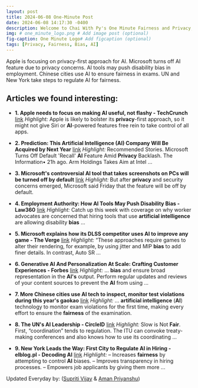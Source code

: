 ```yaml
---
layout: post
title: 2024-06-08 One-Minute Post
date: 2024-06-08 14:17:30 -0400
description: Welcome to Chai With Py's One Minute Fairness and Privacy, which aims to provide you the current happenings in the world of Fairness, Privacy, and AI.
img: # one_minute_logo.png # Add image post (optional)
fig-caption: One Minute Logo# Add figcaption (optional)
tags: [Privacy, Fairness, Bias, AI]
---
```


Apple is focusing on privacy-first approach for AI. Microsoft turns off AI feature due to privacy concerns. AI tools may push disability bias in employment. Chinese cities use AI to ensure fairness in exams. UN and New York take steps to regulate AI for fairness.

## Articles we found interesting:

- **1. Apple needs to focus on making <b>AI</b> useful, not flashy - TechCrunch** [link](https://techcrunch.com/2024/06/08/apple-needs-to-focus-making-ai-useful-not-flashy/)
_Highlight:_ Apple is likely to bolster its <b>privacy</b>-first approach, so it might not give Siri or <b>AI</b>-powered features free rein to take control of all apps.

- **2. Prediction: This <b>Artificial Intelligence</b> (<b>AI</b>) Company Will Be Acquired by Next Year** [link](https://finance.yahoo.com/news/prediction-artificial-intelligence-ai-company-213000833.html)
_Highlight:_ Recommended Stories. Microsoft Turns Off Default &#39;Recall&#39; <b>AI</b> Feature Amid <b>Privacy</b> Backlash. The Information• 21h ago. Arm Holdings Takes Aim at Intel&nbsp;...

- **3. Microsoft&#39;s controversial <b>AI</b> tool that takes screenshots on PCs will be turned off by default** [link](https://qz.com/microsoft-controversial-ai-tool-recall-off-by-default-1851526785)
_Highlight:_ But after <b>privacy</b> and security concerns emerged, Microsoft said Friday that the feature will be off by default.

- **4. Employment Authority: How <b>AI</b> Tools May Push Disability <b>Bias</b> - Law360** [link](https://www.law360.com/corporate/articles/1845473/employment-authority-how-ai-tools-may-push-disability-bias)
_Highlight:_ Catch up this week with coverage on why worker advocates are concerned that hiring tools that use <b>artificial intelligence</b> are allowing disability <b>bias</b>&nbsp;...

- **5. Microsoft explains how its DLSS competitor uses <b>AI</b> to improve any game - The Verge** [link](https://www.theverge.com/2024/6/7/24173474/microsoft-windows-auto-super-resolution-sr-dlss-gaming)
_Highlight:_ “These approaches require games to alter their rendering, for example, by using jitter and MIP <b>bias</b> to add finer details. In contrast, Auto SR&nbsp;...

- **6. Generative <b>AI</b> And Personalization At Scale: Crafting Customer Experiences - Forbes** [link](https://www.forbes.com/sites/forbesbusinesscouncil/2024/06/07/generative-ai-and-personalization-at-scale-crafting-customer-experiences/)
_Highlight:_ ... <b>bias</b> and ensure broad representation in the <b>AI&#39;s</b> output. Perform regular updates and reviews of your content sources to prevent the <b>AI</b> from using&nbsp;...

- **7. More Chinese cities use <b>AI</b> tech to inspect, monitor test violations during this year&#39;s gaokao** [link](https://www.globaltimes.cn/page/202406/1313802.shtml)
_Highlight:_ ... <b>artificial intelligence</b> (<b>AI</b>) technology to monitor exam violations for the first time, making every effort to ensure the <b>fairness</b> of the examination.

- **8. The UN&#39;s <b>AI</b> Leadership - CircleID** [link](https://circleid.com/posts/20240607-the-uns-ai-leadership)
_Highlight:_ Slow is Not <b>Fair</b>. First, “coordination” tends to regulation. The ITU can convoke treaty-making conferences and also knows how to use its coordinating&nbsp;...

- **9. New York Leads the Way: First City to Regulate <b>AI</b> in Hiring - elblog.pl - Decoding <b>AI</b>** [link](https://elblog.pl/2024/06/07/new-york-leads-the-way-first-city-to-regulate-ai-in-hiring/)
_Highlight:_ – Increases <b>fairness</b> by attempting to control <b>AI</b> biases. – Improves transparency in hiring processes. – Empowers job applicants by giving them more&nbsp;...


Updated Everyday by: (<a href="https://supritivijay.github.io/">Supriti Vijay</a> & <a href="https://amanpriyanshu.github.io/">Aman Priyanshu</a>)
